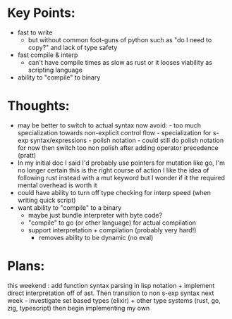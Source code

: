 # Key Points:
- fast to write
    - but without common foot-guns of python such as "do I need to copy?" and lack of type safety
- fast compile & interp 
    - can't have compile times as slow as rust or it looses viability as scripting language
- ability to "compile" to binary

# Thoughts:
- may be better to switch to actual syntax now
    avoid:
        - too much specialization towards non-explicit control flow
        - specialization for s-exp syntax/expressions
        - polish notation 
            - could still do polish notation for now then switch too non polish after adding operator precedence (pratt)
- In my initial doc I said I'd probably use pointers for mutation like go, I'm no longer certain this is the right course of action
  I like the idea of following rust instead with a mut keyword but I wonder if it the required mental overhead is worth it
- could have ability to turn off type checking for interp speed (when writing quick script)
- want ability to "compile" to a binary
    - maybe just bundle interpreter with byte code?
    - "compile" to go (or other language) for actual compilation
    - support interpretation + compilation (probably very hard!)
        - removes ability to be dynamic (no eval)

# Plans:

this weekend
: add function syntax parsing in lisp notation + implement direct interpretation off of ast. Then transition to non s-exp syntax
next week - investigate set based types (elixir) + other type systems (rust, go, zig, typescript) then begin implementing my own
